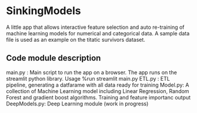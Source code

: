 # SinkingModels
A little app that allows interactive feature selection and auto re-training of machine learning models for numerical and categorical data. 
A sample data file is used as an example on the titatic survivors dataset.

## Code module description
 main.py : Main script to run the app on a browser. The app runs on the streamlit python library. Usage %run streamlit main.py
 ETL.py : ETL pipeline, generating a datfarame with all data ready for training 
 Model.py: A collection of Machine Learning model including Linear Regression, Random Forest and gradient boost algorithms. Training and feature importanc output
 DeepModels.py: Deep Learning module (work in progress)

